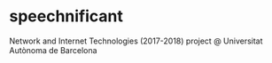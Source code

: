 # speechnificant
Network and Internet Technologies (2017-2018) project @ Universitat Autònoma de Barcelona
